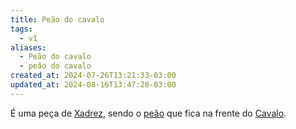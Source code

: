 ```yaml
---
title: Peão do cavalo
tags:
  - v1
aliases:
  - Peão do cavalo
  - peão do cavalo
created_at: 2024-07-26T13:21:33-03:00
updated_at: 2024-08-16T13:47:28-03:00
---
```


É uma peça de [Xadrez](../../../../sementes/2024/07/06/Xadrez.md), sendo o [peão](../06/Xadrez_Peao.md) que fica na frente do [Cavalo](../26/Xadrez_Cavalo.md).